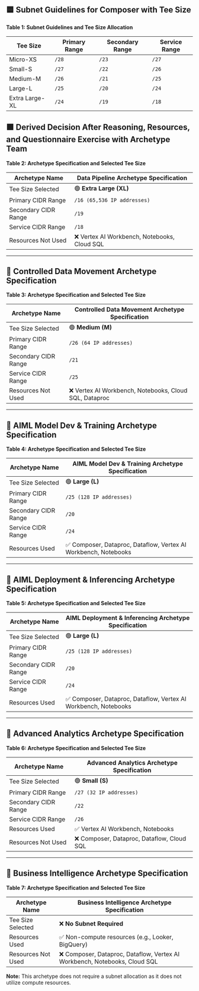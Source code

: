 ## 🟦 Subnet Guidelines for Composer with Tee Size

**Table 1: Subnet Guidelines and Tee Size Allocation**

| Tee Size       | Primary Range | Secondary Range | Service Range |
|----------------|---------------|-----------------|---------------|
| Micro-XS       | `/28`         | `/23`           | `/27`         |
| Small-S        | `/27`         | `/22`           | `/26`         |
| Medium-M       | `/26`         | `/21`           | `/25`         |
| Large-L        | `/25`         | `/20`           | `/24`         |
| Extra Large-XL | `/24`         | `/19`           | `/18`         |

## 🟩 Derived Decision After Reasoning, Resources, and Questionnaire Exercise with Archetype Team

**Table 2: Archetype Specification and Selected Tee Size**

| Archetype Name                 | Data Pipeline Archetype Specification |
|--------------------------------|---------------------------------------|
| Tee Size Selected              | 🟢 **Extra Large (XL)**                |
| Primary CIDR Range             | `/16 (65,536 IP addresses)`           |
| Secondary CIDR Range           | `/19`                                 |
| Service CIDR Range             | `/18`                                 |
| Resources Not Used             | ❌ Vertex AI Workbench, Notebooks, Cloud SQL |

---

## 📌 Controlled Data Movement Archetype Specification

**Table 3: Archetype Specification and Selected Tee Size**

| Archetype Name                 | Controlled Data Movement Archetype Specification |
|--------------------------------|----------------------------------------------|
| Tee Size Selected              | 🟢 **Medium (M)**                             |
| Primary CIDR Range             | `/26 (64 IP addresses)`                      |
| Secondary CIDR Range           | `/21`                                        |
| Service CIDR Range             | `/25`                                        |
| Resources Not Used             | ❌ Vertex AI Workbench, Notebooks, Cloud SQL, Dataproc |

---

## 📌 AIML Model Dev & Training Archetype Specification

**Table 4: Archetype Specification and Selected Tee Size**

| Archetype Name                 | AIML Model Dev & Training Archetype Specification |
|--------------------------------|---------------------------------------------------|
| Tee Size Selected              | 🟢 **Large (L)**                                   |
| Primary CIDR Range             | `/25 (128 IP addresses)`                          |
| Secondary CIDR Range           | `/20`                                             |
| Service CIDR Range             | `/24`                                             |
| Resources Used                 | ✅ Composer, Dataproc, Dataflow, Vertex AI Workbench, Notebooks |

---

## 📌 AIML Deployment & Inferencing Archetype Specification

**Table 5: Archetype Specification and Selected Tee Size**

| Archetype Name                 | AIML Deployment & Inferencing Archetype Specification |
|--------------------------------|------------------------------------------------------|
| Tee Size Selected              | 🟢 **Large (L)**                                      |
| Primary CIDR Range             | `/25 (128 IP addresses)`                             |
| Secondary CIDR Range           | `/20`                                                |
| Service CIDR Range             | `/24`                                                |
| Resources Used                 | ✅ Composer, Dataproc, Dataflow, Vertex AI Workbench, Notebooks |

---

## 📌 Advanced Analytics Archetype Specification

**Table 6: Archetype Specification and Selected Tee Size**

| Archetype Name                 | Advanced Analytics Archetype Specification |
|--------------------------------|-------------------------------------------|
| Tee Size Selected              | 🟢 **Small (S)**                           |
| Primary CIDR Range             | `/27 (32 IP addresses)`                    |
| Secondary CIDR Range           | `/22`                                     |
| Service CIDR Range             | `/26`                                     |
| Resources Used                 | ✅ Vertex AI Workbench, Notebooks          |
| Resources Not Used             | ❌ Composer, Dataproc, Dataflow, Cloud SQL |

---

## 📌 Business Intelligence Archetype Specification

**Table 7: Archetype Specification and Selected Tee Size**

| Archetype Name                 | Business Intelligence Archetype Specification |
|--------------------------------|----------------------------------------------|
| Tee Size Selected              | ❌ **No Subnet Required**                      |
| Resources Used                 | ✅ Non-compute resources (e.g., Looker, BigQuery) |
| Resources Not Used             | ❌ Composer, Dataproc, Dataflow, Vertex AI Workbench, Notebooks, Cloud SQL |

**Note:** This archetype does not require a subnet allocation as it does not utilize compute resources.

